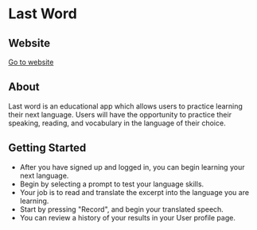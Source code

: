 # Last Word

## Website
[Go to website](https://last-word.onrender.com)

## About
Last word is an educational app which allows users to practice learning their next language. Users will have the opportunity to practice their speaking, reading, and vocabulary in the language of their choice.

## Getting Started
- After you have signed up and logged in, you can begin learning your next language.
- Begin by selecting a prompt to test your language skills.
- Your job is to read and translate the excerpt into the language you are learning.
- Start by pressing "Record", and begin your translated speech.
- You can review a history of your results in your User profile page.
